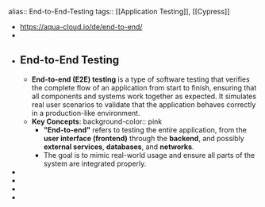 alias:: End-to-End-Testing
tags:: [[Application Testing]], [[Cypress]]

- https://aqua-cloud.io/de/end-to-end/
-
- ## End-to-End Testing
	- **End-to-end (E2E) testing** is a type of software testing that verifies the complete flow of an application from start to finish, ensuring that all components and systems work together as expected. It simulates real user scenarios to validate that the application behaves correctly in a production-like environment.
	- **Key Concepts**:
	  background-color:: pink
		- **"End-to-end"** refers to testing the entire application, from the **user interface (frontend)** through the **backend**, and possibly **external services**, **databases**, and **networks**.
		- The goal is to mimic real-world usage and ensure all parts of the system are integrated properly.
-
-
-
-